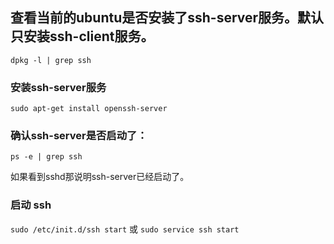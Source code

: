 ## 查看当前的ubuntu是否安装了ssh-server服务。默认只安装ssh-client服务。

```dpkg -l | grep ssh```


### 安装ssh-server服务

```sudo apt-get install openssh-server```

### 确认ssh-server是否启动了：

```ps -e | grep ssh```

如果看到sshd那说明ssh-server已经启动了。

### 启动 ssh

```sudo /etc/init.d/ssh start```
或
```sudo service ssh start```
